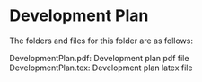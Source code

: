 # Development Plan

The folders and files for this folder are as follows:

DevelopmentPlan.pdf: Development plan pdf file \
DevelopmentPlan.tex: Development plan latex file 
